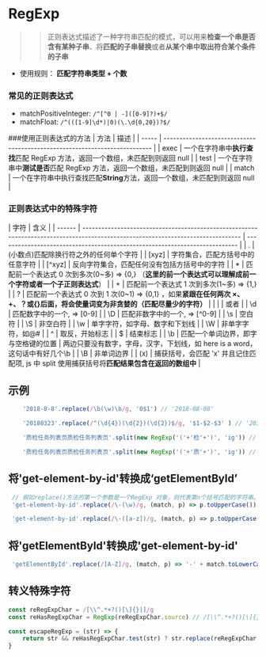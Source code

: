 # RegExp

> > 正则表达式描述了一种字符串匹配的模式，可以用来**检查一个串是否含有某种子串**、将**匹配的子串替换**或者**从某个串中取出符合某个条件的子串**

- 使用规则： **匹配字符串类型 + 个数**

### 常见的正则表达式

- matchPositiveInteger: `/^[^0 | -]([0-9]?)+$/`
- matchFloat: `/^(([1-9]\d*)|0)(\.\d{0,20})?$/`

###使用正则表达式的方法
| 方法 | 描述 |
| ----- | -------------------------------------------------------------------------- |
| exec | 一个在字符串中**执行查找**匹配 RegExp 方法，返回一个数组，未匹配到则返回 null |
| test | 一个在字符串中**测试是否**匹配 RegExp 方法，返回一个数组，未匹配到则返回 null |
| match | 一个在字符串中执行查找匹配**String**方法，返回一个数组，未匹配到则返回 null |

### 正则表达式中的特殊字符

| 字符   | 含义                                                                                                                             |
| ------ | -------------------------------------------------------------------------------------------------------------------------------- | --------------------------------------------------------------------------- |
| .      | (小数点)匹配除换行符之外的任何单个字符                                                                                           |
| [xyz]  | 字符集合，匹配方括号中的任意字符                                                                                                 |
| [^xyz] | 反向字符集合，匹配任何没有包括方括号中的字符                                                                                     |
| \*     | 匹配前一个表达式 0 次到多次(0~多) => {0,} （**这里的前一个表达式可以理解成前一个字符或者一个子正则表达式**）                     |
| +      | 匹配前一个表达式 1 次到多次(1~多) => {1,}                                                                                        |
| ?      | 匹配前一个表达式 0 次到 1 次(0~1) => {0,1} ，如果**紧跟在任何两次 ×、+、？或{}后面，将会使量词变为非贪婪的（匹配尽量少的字符）** |
| \|     | 或者                                                                                                                             |
| \\d    | 匹配数字中的一个, => [0-9]                                                                                                       |
| \\D    | 匹配非数字中的一个, => [^0-9]                                                                                                    |
| \\s    | 空白符                                                                                                                           |
| \\S    | 非空白符                                                                                                                         |
| \\w    | 单字字符，如字母、数字和下划线                                                                                                   |
| \\W    | 非单字字符，如@#                                                                                                                 |
| ^      | 取反，开始标志                                                                                                                   |
| \$     | 结束标志                                                                                                                         |
| \b     | 匹配一个单词边界，即字与空格键的位置                                                                                             | 两边只要没有数字，字母，汉字，下划线，如 here is a word，这句话中有好几个\b |
| \B     | 非单词边界                                                                                                                       |
| (x)    | 捕获括号，会匹配 'x' 并且记住匹配项, js 中 split 使用捕获括号将**匹配结果包含在返回的数组中**                                    |

## 示例

```JavaScript
    '2018-8-8'.replace(/\b(\w)\b/g, '0$1') // '2018-08-08'

    '20180323'.replace(/^(\d{4})(\d{2})(\d{2})$/g, '$1-$2-$3' ) // '2018-03-23'

    '质检任务列表页质检任务列表页'.split(new RegExp('('+'检'+')', 'ig')) // ["质", "检", "任务列表页质", "检", "任务列表页"]

    '质检任务列表页质检任务列表页'.split(new RegExp('('+'质'+')', 'ig')) // ["", "质", "检任务列表页", "质", "检任务列表页"]
```

## 将'get-element-by-id'转换成‘getElementById’

```JavaScript
 // 假如replace()方法的第一个参数是一个RegExp 对象，则代表第n个括号匹配的字符串。
 'get-element-by-id'.replace(/\-(\w)/g, (match, p) => p.toUpperCase())

 'get-element-by-id'.replace(/\-([a-z])/g, (match, p) => p.toUpperCase())
```

## 将'getElementById'转换成'get-element-by-id'

```JavaScript
 'getElementById'.replace(/[A-Z]/g, (match, p) => '-' + match.toLowerCase())
```

## 转义特殊字符

```JavaScript
const reRegExpChar = /[\\^.*+?()[\]{}|]/g
const reHasRegExpChar = RegExp(reRegExpChar.source) // /[\\^.*+?()[\]{}|]/

const escapeRegExp = (str) => {
    return str && reHasRegExpChar.test(str) ? str.replace(reRegExpChar, '\\$&') : (str || '')
}

```
